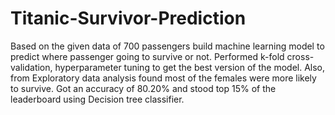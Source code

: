 # Titanic-Survivor-Prediction
Based on the given data of 700 passengers build machine learning model to predict where passenger going to survive or not. Performed k-fold cross-validation, hyperparameter tuning to get the best version of the model. Also, from Exploratory data analysis found most of the females were more likely to survive. Got an accuracy of 80.20% and stood top 15% of the leaderboard using Decision tree classifier.
